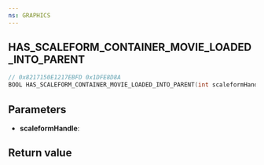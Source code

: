 ```yaml
---
ns: GRAPHICS
---
```

## HAS_SCALEFORM_CONTAINER_MOVIE_LOADED_INTO_PARENT

```c
// 0x8217150E1217EBFD 0x1DFE8D8A
BOOL HAS_SCALEFORM_CONTAINER_MOVIE_LOADED_INTO_PARENT(int scaleformHandle);
```


## Parameters
* **scaleformHandle**: 

## Return value
